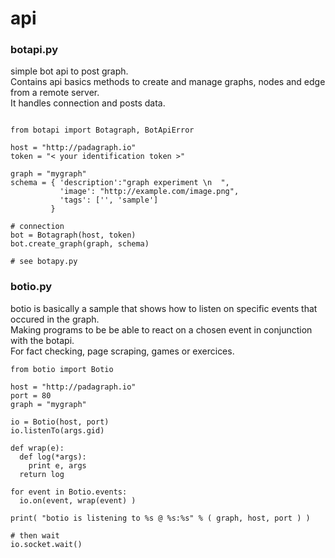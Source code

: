 # api

### botapi.py

  simple bot api to post graph.   
  Contains api basics methods to create and manage graphs, nodes and edge from a remote server.    
  It handles connection and posts data.   

```

from botapi import Botagraph, BotApiError

host = "http://padagraph.io"
token = "< your identification token >"

graph = "mygraph"
schema = { 'description':"graph experiment \n  ",
           'image': "http://example.com/image.png",
           'tags': ['', 'sample']
         }

# connection
bot = Botagraph(host, token)
bot.create_graph(graph, schema)

# see botapy.py

```

### botio.py

botio is basically a sample that shows how to listen on specific events that occured in the graph.   
Making programs to be be able to react on a chosen event in conjunction with the botapi.   
For fact checking, page scraping, games or exercices.

```
from botio import Botio

host = "http://padagraph.io"
port = 80
graph = "mygraph"

io = Botio(host, port)
io.listenTo(args.gid)

def wrap(e):
  def log(*args):
    print e, args
  return log

for event in Botio.events:
  io.on(event, wrap(event) )

print( "botio is listening to %s @ %s:%s" % ( graph, host, port ) )

# then wait
io.socket.wait()
```


